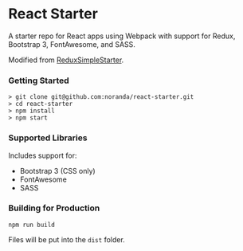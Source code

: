 # React Starter

A starter repo for React apps using Webpack with support for Redux, Bootstrap 3, FontAwesome, and SASS.

Modified from [ReduxSimpleStarter](https://github.com/StephenGrider/ReduxSimpleStarter).

### Getting Started

```
> git clone git@github.com:noranda/react-starter.git
> cd react-starter
> npm install
> npm start
```

### Supported Libraries

Includes support for:

* Bootstrap 3 (CSS only)
* FontAwesome
* SASS

### Building for Production

```
npm run build
```

Files will be put into the `dist` folder.

